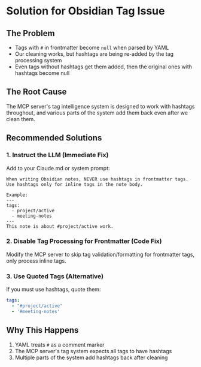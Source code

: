 # Solution for Obsidian Tag Issue

## The Problem
- Tags with `#` in frontmatter become `null` when parsed by YAML
- Our cleaning works, but hashtags are being re-added by the tag processing system
- Even tags without hashtags get them added, then the original ones with hashtags become null

## The Root Cause
The MCP server's tag intelligence system is designed to work with hashtags throughout, and various parts of the system add them back even after we clean them.

## Recommended Solutions

### 1. Instruct the LLM (Immediate Fix)
Add to your Claude.md or system prompt:
```
When writing Obsidian notes, NEVER use hashtags in frontmatter tags.
Use hashtags only for inline tags in the note body.

Example:
---
tags:
  - project/active  
  - meeting-notes
---
This note is about #project/active work.
```

### 2. Disable Tag Processing for Frontmatter (Code Fix)
Modify the MCP server to skip tag validation/formatting for frontmatter tags, only process inline tags.

### 3. Use Quoted Tags (Alternative)
If you must use hashtags, quote them:
```yaml
tags:
  - "#project/active"
  - '#meeting-notes'
```

## Why This Happens
1. YAML treats `#` as a comment marker
2. The MCP server's tag system expects all tags to have hashtags
3. Multiple parts of the system add hashtags back after cleaning